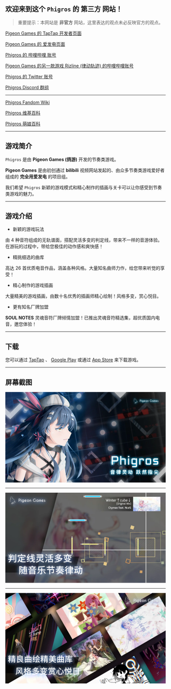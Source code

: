 ## 欢迎来到这个 `Phigros` 的 **第三方** 网站！

> 重要提示：本网站是 **非官方** 网站，这里表达的观点未必反映官方的观点。

[Pigeon Games 的 TapTap 开发者页面](https://www.taptap.cn/developer/70400)

[Pigeon Games 的 爱发电页面](https://afdian.net/a/pigeongames)

[Phigros 的 哔哩哔哩 账号](https://space.bilibili.com/414149787)

[Pigeon Games 的另一款游戏 Rizline (律动轨迹) 的哔哩哔哩账号](https://space.bilibili.com/1148546890)

[Phigros 的 Twitter 账号](https://twitter.com/Phigros_PGS)

[Phigros Discord 群组](https://discord.com/invite/phigros)

---

[Phigros Fandom Wiki](https://phigros.fandom.com/wiki/Phigros_Wiki)

[Phigros 维基百科](https://zh.wikipedia.org/zh-hans/Phigros)

[Phigros 萌娘百科](https://zh.moegirl.org.cn/Phigros)

---

## 游戏简介

`Phigros` 是由 **Pigeon Games (鸽游)** 开发的节奏类游戏。

**Pigeon Games** 是由初创通过 **bilibili** 视频网站发起的、由众多节奏类游戏爱好者组成的 **完全用爱发电** 的项目组。

我们希望 `Phigros` 新颖的游戏模式和精心制作的插画与关卡可以让你感受到节奏类游戏的魅力。

---

## 游戏介绍

  * 新颖的游戏玩法

由 4 种音符组成的无轨谱面，搭配灵活多变的判定线，带来不一样的音游体验。在游玩的过程中，带给您极佳的动作感和爽快感！

  * 精挑细选的曲库

高达 26 首优质电音作品，涵盖各种风格。大量知名曲师力作，给您带来听觉的享受！

  * 精心制作的游戏插画

大量精美的游戏插画，由数十名优秀的插画师精心绘制！风格多变，赏心悦目。

  * 更有知名厂牌加盟

**SOUL NOTES** 灵魂音符厂牌倾情加盟！已推出灵魂音符精选集，超优质国内电音，邀您体验！

---

## 下载

您可以通过 [TapTap](https://www.taptap.cn/app/165287) 、 [Google Play](https://play.google.com/store/apps/details?id=com.PigeonGames.Phigros) 或通过 [App Store](https://apps.apple.com/cn/app/id1454809109) 来下载游戏。

---

## 屏幕截图

![屏幕截图 1](./Images/Phigros1.png "屏幕截图 1")

---

![屏幕截图 2](./Images/Phigros2.png "屏幕截图 2")

---

![屏幕截图 3](./Images/Phigros3.png "屏幕截图 3")
